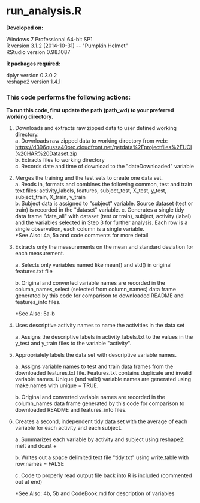 run_analysis.R
==============================
**Developed on:**

Windows 7 Professional 64-bit SP1  
R version 3.1.2 (2014-10-31) -- "Pumpkin Helmet"  
RStudio version 0.98.1087


**R packages required:**

dplyr version 0.3.0.2  
reshape2 version 1.4.1


### This code performs the following actions:


**To run this code, first update the path (path_wd) to your preferred working directory.**


1. Downloads and extracts raw zipped data to user defined working directory.  
	a. Downloads raw zipped data to working directory from web: https://d396qusza40orc.cloudfront.net/getdata%2Fprojectfiles%2FUCI%20HAR%20Dataset.zip  
	b. Extracts files to working directory  
	c. Records date and time of download to the "dateDownloaded" variable


2. Merges the training and the test sets to create one data set.  
	a. Reads in, formats and combines the following common, test and train text files: activity_labels, features, subject_test, X_test, y_test, subject_train, X_train, y_train  
	b. Subject data is assigned to "subject" variable.  Source dataset (test or train) is recorded in the "dataset" variable.  	c. Generates a single tidy data frame "data_all" with dataset (test or train), subject, activity (label) and the variables selected in Step 3 for further analysis.  Each row is a single observation, each column is a single variable.  
	*See Also: 4a, 5a and code comments for more detail


3. Extracts only the measurements on the mean and standard deviation for each measurement. 

	a. Selects only variables named like mean() and std() in original features.txt file

	b. Original and converted variable names are recorded in the column_names_select (selected from column_names) data frame generated by this code for comparison to downloaded README and features_info files. 

	*See Also: 5a-b

	
4. Uses descriptive activity names to name the activities in the data set

	a. Assigns the descriptive labels in activity_labels.txt to the values in the y_test and y_train files to the variable "activity".   


5. Appropriately labels the data set with descriptive variable names. 

	a. Assigns variable names to test and train data frames from the downloaded features.txt file.  Features.txt contains duplicate and invalid variable names. Unique (and valid) variable names are generated using make.names with unique = TRUE.  

	b. Original and converted variable names are recorded in the column_names data frame generated by this code for comparison to downloaded README and features_info files.

	
6. Creates a second, independent tidy data set with the average of each variable for each activity and each subject.

	a. Summarizes each variable by activity and subject using reshape2: melt and dcast +

	b. Writes out a space delimited text file "tidy.txt" using write.table with row.names = FALSE
	
	c. Code to properly read output file back into R is included (commented out at end)
	
	*See Also: 4b, 5b and CodeBook.md for description of variables

